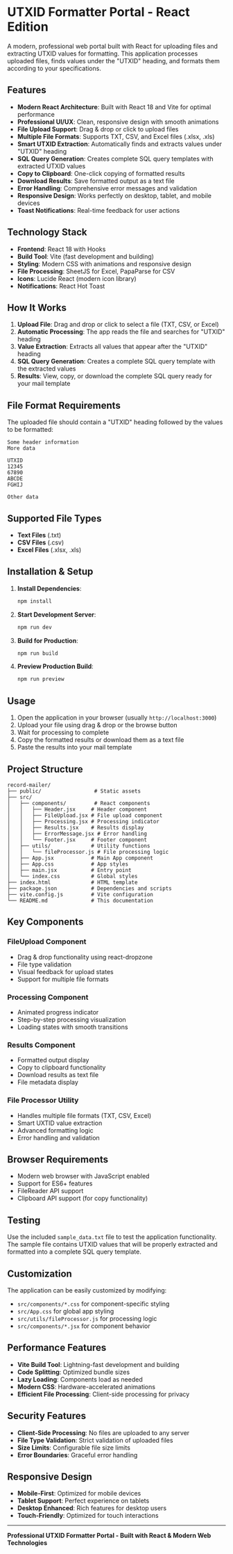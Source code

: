 # UTXID Formatter Portal - React Edition

A modern, professional web portal built with React for uploading files and extracting UTXID values for formatting. This application processes uploaded files, finds values under the "UTXID" heading, and formats them according to your specifications.

## **Features**

- **Modern React Architecture**: Built with React 18 and Vite for optimal performance
- **Professional UI/UX**: Clean, responsive design with smooth animations
- **File Upload Support**: Drag & drop or click to upload files
- **Multiple File Formats**: Supports TXT, CSV, and Excel files (.xlsx, .xls)
- **Smart UTXID Extraction**: Automatically finds and extracts values under "UTXID" heading
- **SQL Query Generation**: Creates complete SQL query templates with extracted UTXID values
- **Copy to Clipboard**: One-click copying of formatted results
- **Download Results**: Save formatted output as a text file
- **Error Handling**: Comprehensive error messages and validation
- **Responsive Design**: Works perfectly on desktop, tablet, and mobile devices
- **Toast Notifications**: Real-time feedback for user actions

## **Technology Stack**

- **Frontend**: React 18 with Hooks
- **Build Tool**: Vite (fast development and building)
- **Styling**: Modern CSS with animations and responsive design
- **File Processing**: SheetJS for Excel, PapaParse for CSV
- **Icons**: Lucide React (modern icon library)
- **Notifications**: React Hot Toast

## **How It Works**

1. **Upload File**: Drag and drop or click to select a file (TXT, CSV, or Excel)
2. **Automatic Processing**: The app reads the file and searches for "UTXID" heading
3. **Value Extraction**: Extracts all values that appear after the "UTXID" heading
4. **SQL Query Generation**: Creates a complete SQL query template with the extracted values
5. **Results**: View, copy, or download the complete SQL query ready for your mail template

## **File Format Requirements**

The uploaded file should contain a "UTXID" heading followed by the values to be formatted:

```
Some header information
More data

UTXID
12345
67890
ABCDE
FGHIJ

Other data
```

## **Supported File Types**

- **Text Files** (.txt)
- **CSV Files** (.csv)
- **Excel Files** (.xlsx, .xls)

## **Installation & Setup**

1. **Install Dependencies**:
   ```bash
   npm install
   ```

2. **Start Development Server**:
   ```bash
   npm run dev
   ```

3. **Build for Production**:
   ```bash
   npm run build
   ```

4. **Preview Production Build**:
   ```bash
   npm run preview
   ```

## **Usage**

1. Open the application in your browser (usually `http://localhost:3000`)
2. Upload your file using drag & drop or the browse button
3. Wait for processing to complete
4. Copy the formatted results or download them as a text file
5. Paste the results into your mail template

## **Project Structure**

```
record-mailer/
├── public/                 # Static assets
├── src/
│   ├── components/         # React components
│   │   ├── Header.jsx     # Header component
│   │   ├── FileUpload.jsx # File upload component
│   │   ├── Processing.jsx # Processing indicator
│   │   ├── Results.jsx    # Results display
│   │   ├── ErrorMessage.jsx # Error handling
│   │   └── Footer.jsx     # Footer component
│   ├── utils/             # Utility functions
│   │   └── fileProcessor.js # File processing logic
│   ├── App.jsx            # Main App component
│   ├── App.css            # App styles
│   ├── main.jsx           # Entry point
│   └── index.css          # Global styles
├── index.html             # HTML template
├── package.json           # Dependencies and scripts
├── vite.config.js         # Vite configuration
└── README.md              # This documentation
```

## **Key Components**

### **FileUpload Component**
- Drag & drop functionality using react-dropzone
- File type validation
- Visual feedback for upload states
- Support for multiple file formats

### **Processing Component**
- Animated progress indicator
- Step-by-step processing visualization
- Loading states with smooth transitions

### **Results Component**
- Formatted output display
- Copy to clipboard functionality
- Download results as text file
- File metadata display

### **File Processor Utility**
- Handles multiple file formats (TXT, CSV, Excel)
- Smart UXTID value extraction
- Advanced formatting logic
- Error handling and validation

## **Browser Requirements**

- Modern web browser with JavaScript enabled
- Support for ES6+ features
- FileReader API support
- Clipboard API support (for copy functionality)

## **Testing**

Use the included `sample_data.txt` file to test the application functionality. The sample file contains UTXID values that will be properly extracted and formatted into a complete SQL query template.

## **Customization**

The application can be easily customized by modifying:
- `src/components/*.css` for component-specific styling
- `src/App.css` for global app styling
- `src/utils/fileProcessor.js` for processing logic
- `src/components/*.jsx` for component behavior

## **Performance Features**

- **Vite Build Tool**: Lightning-fast development and building
- **Code Splitting**: Optimized bundle sizes
- **Lazy Loading**: Components load as needed
- **Modern CSS**: Hardware-accelerated animations
- **Efficient File Processing**: Client-side processing for privacy

## **Security Features**

- **Client-Side Processing**: No files are uploaded to any server
- **File Type Validation**: Strict validation of uploaded files
- **Size Limits**: Configurable file size limits
- **Error Boundaries**: Graceful error handling

## **Responsive Design**

- **Mobile-First**: Optimized for mobile devices
- **Tablet Support**: Perfect experience on tablets
- **Desktop Enhanced**: Rich features for desktop users
- **Touch-Friendly**: Optimized for touch interactions

---

**Professional UTXID Formatter Portal - Built with React & Modern Web Technologies**
